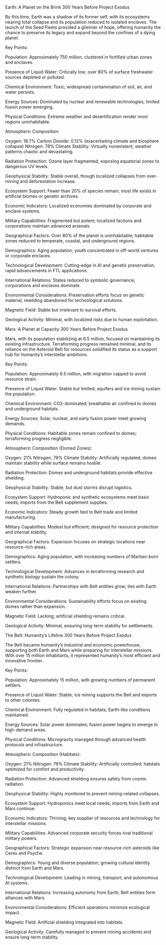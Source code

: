 Earth: A Planet on the Brink
300 Years Before Project Exodus

By this time, Earth was a shadow of its former self, with its ecosystems nearing total collapse and its population reduced to isolated enclaves. The launch of the Seed Fleets provided a glimmer of hope, offering humanity the chance to preserve its legacy and expand beyond the confines of a dying planet.

Key Points:

Population: Approximately 750 million, clustered in fortified urban zones and enclaves.

Presence of Liquid Water: Critically low; over 80% of surface freshwater sources depleted or polluted.

Chemical Environment: Toxic; widespread contamination of soil, air, and water persists.

Energy Sources: Dominated by nuclear and renewable technologies; limited fusion power emerging.

Physical Conditions: Extreme weather and desertification render most regions uninhabitable.

Atmospheric Composition:

Oxygen: 18.7%
Carbon Dioxide: 0.12% (exacerbating climate and biosphere collapse)
Nitrogen: 78%
Climate Stability: Virtually nonexistent; weather patterns chaotic and devastating.

Radiation Protection: Ozone layer fragmented, exposing equatorial zones to dangerous UV levels.

Geophysical Stability: Stable overall, though localized collapses from over-mining and deforestation increase.

Ecosystem Support: Fewer than 20% of species remain; most life exists in artificial biomes or genetic archives.

Economic Indicators: Localized economies dominated by corporate and enclave systems.

Military Capabilities: Fragmented but potent; localized factions and corporations maintain advanced arsenals.

Geographical Factors: Over 80% of the planet is uninhabitable; habitable zones reduced to temperate, coastal, and underground regions.

Demographics: Aging population; youth concentrated in off-world ventures or corporate enclaves.

Technological Development: Cutting-edge in AI and genetic preservation; rapid advancements in FTL applications.

International Relations: States reduced to symbolic governance; corporations and enclaves dominate.

Environmental Considerations: Preservation efforts focus on genetic material; rewilding abandoned for technological solutions.

Magnetic Field: Stable but irrelevant to survival efforts.

Geological Activity: Minimal, with localized risks due to human exploitation.

Mars: A Planet at Capacity
300 Years Before Project Exodus

Mars, with its population stabilizing at 6.5 million, focused on maintaining its existing infrastructure. Terraforming progress remained minimal, and its reliance on the Asteroid Belt for resources solidified its status as a support hub for humanity’s interstellar ambitions.

Key Points:

Population: Approximately 6.5 million, with migration capped to avoid resource strain.

Presence of Liquid Water: Stable but limited; aquifers and ice mining sustain the population.

Chemical Environment: CO2-dominated; breathable air confined to domes and underground habitats.

Energy Sources: Solar, nuclear, and early fusion power meet growing demands.

Physical Conditions: Habitable zones remain confined to domes; terraforming progress negligible.

Atmospheric Composition (Domed Zones):

Oxygen: 21%
Nitrogen: 79%
Climate Stability: Artificially regulated; domes maintain stability while surface remains hostile.

Radiation Protection: Domes and underground habitats provide effective shielding.

Geophysical Stability: Stable, but dust storms disrupt logistics.

Ecosystem Support: Hydroponic and synthetic ecosystems meet basic needs; imports from the Belt supplement supplies.

Economic Indicators: Steady growth tied to Belt trade and limited manufacturing.

Military Capabilities: Modest but efficient; designed for resource protection and internal stability.

Geographical Factors: Expansion focuses on strategic locations near resource-rich areas.

Demographics: Aging population, with increasing numbers of Martian-born settlers.

Technological Development: Advances in terraforming research and synthetic biology sustain the colony.

International Relations: Partnerships with Belt entities grow; ties with Earth weaken further.

Environmental Considerations: Sustainability efforts focus on existing domes rather than expansion.

Magnetic Field: Lacking; artificial shielding remains critical.

Geological Activity: Minimal, ensuring long-term stability for settlements.

The Belt: Humanity’s Lifeline
300 Years Before Project Exodus

The Belt became humanity’s industrial and economic powerhouse, supporting both Earth and Mars while preparing for interstellar missions. With over 15 million inhabitants, it represented humanity’s most efficient and innovative frontier.

Key Points:

Population: Approximately 15 million, with growing numbers of permanent settlers.

Presence of Liquid Water: Stable; ice mining supports the Belt and exports to other colonies.

Chemical Environment: Fully regulated in habitats; Earth-like conditions maintained.

Energy Sources: Solar power dominates; fusion power begins to emerge in high-demand areas.

Physical Conditions: Microgravity managed through advanced health protocols and infrastructure.

Atmospheric Composition (Habitats):

Oxygen: 21%
Nitrogen: 79%
Climate Stability: Artificially controlled; habitats optimized for comfort and productivity.

Radiation Protection: Advanced shielding ensures safety from cosmic radiation.

Geophysical Stability: Highly monitored to prevent mining-related collapses.

Ecosystem Support: Hydroponics meet local needs; imports from Earth and Mars continue.

Economic Indicators: Thriving; key supplier of resources and technology for interstellar missions.

Military Capabilities: Advanced corporate security forces rival traditional military powers.

Geographical Factors: Strategic expansion near resource-rich asteroids like Ceres and Psyche.

Demographics: Young and diverse population; growing cultural identity distinct from Earth and Mars.

Technological Development: Leading in mining, transport, and autonomous AI systems.

International Relations: Increasing autonomy from Earth; Belt entities form alliances with Mars.

Environmental Considerations: Efficient operations minimize ecological impact.

Magnetic Field: Artificial shielding integrated into habitats.

Geological Activity: Carefully managed to prevent mining accidents and ensure long-term stability.

